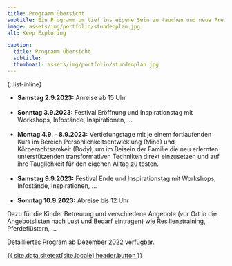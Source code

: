 ```yaml
---
title: Programm Übersicht
subtitle: Ein Programm um tief ins eigene Sein zu tauchen und neue Freiheiten zu entdecken.
image: assets/img/portfolio/stundenplan.jpg
alt: Keep Exploring

caption:
  title: Programm Übersicht
  subtitle:
  thumbnail: assets/img/portfolio/stundenplan.jpg
---
```


{:.list-inline}
- **Samstag 2.9.2023:** Anreise ab 15 Uhr<br><br>
- **Sonntag 3.9.2023:** Festival Eröffnung und Inspirationstag mit Workshops, Infostände, Inspirationen, ...<br><br>
- **Montag 4.9. - 8.9.2023:** Vertiefungstage mit je einem fortlaufenden Kurs im Bereich
Persönlichkeitsentwicklung (Mind) und Körperachtsamkeit (Body), um im Beisein der
Familie die neu erlernten unterstützenden transformativen Techniken direkt
einzusetzen und auf ihre Tauglichkeit für den eigenen Alltag zu testen. <br><br>
- **Samstag 9.9.2023:** Festival Ende und Inspirationstag mit Workshops, Infostände, Inspirationen, ...<br><br>
- **Sonntag 10.9.2023:** Abreise bis 12 Uhr

Dazu für die Kinder Betreuung und verschiedene Angebote (vor Ort in die Angebotslisten nach Lust und Bedarf eintragen) wie Resilienztraining, Pferdeflüstern, ...

Detailliertes Program ab Dezember 2022 verfügbar.

<a class="btn btn-primary btn-xl text-uppercase js-scroll-trigger" href="{{site.data.sitetext[site.locale].header.buttonlink }}">{{ site.data.sitetext[site.locale].header.button }}</a>
